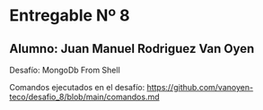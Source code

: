 # Entregable Nº 8
## Alumno: Juan Manuel Rodriguez Van Oyen

Desafío: MongoDb From Shell

Comandos ejecutados en el desafío: https://github.com/vanoyen-teco/desafio_8/blob/main/comandos.md